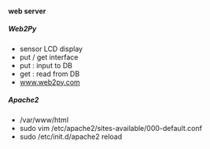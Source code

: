 #### web server 
##### Web2Py
 - sensor LCD display
 - put / get interface 
  - put : input to DB
  - get : read from DB
 - www.web2py.com

##### Apache2
 - /var/www/html
 - sudo vim /etc/apache2/sites-available/000-default.conf
 - sudo /etc/init.d/apache2 reload
 
 
